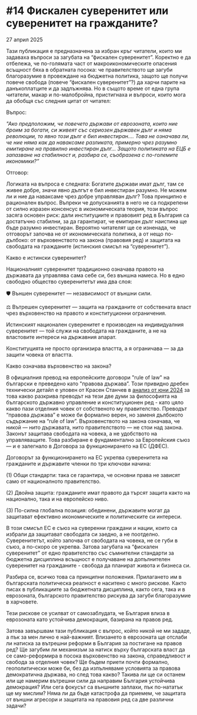 # #14 Фискален суверенитет или суверенитет на гражданите?

27 април 2025

Тази публикация е предназначена за избран кръг читатели, които ми задаваха въпроси за загубата на “фискален суверенитет”. Коректно е да отбележа, че по-голямата част от макроикономическите опасения всъщност бяха в обратната посока: че правителството ще загуби благоразумие в провеждане на бюджетна политика, защото ще получи повече свобода (повече “фискален суверенитет”?) да харчи парите на данъкоплатците и да задлъжнява. Но в същото време от една група читатели, макар и по-малобройна, пристигнаха и въпроси, които мога да обобщя със следния цитат от читател:

Въпрос:

*"Ако предположим, че повечето държави от еврозоната, които ние броим за богати, си живеят със сериозен държавен дълг и няма революции, то явно този дълг е бил инвестиран.... Това не означава ли, че ние няма как да наваксаме разликата, примерно чрез разумно емитиране на правилно инвестиран дълг… Защото политиката на ЕЦБ е запазване на стабилност и, разбира се, съобразена с по-големите икономики?”*

Отговор:

Логиката на въпроса е следната: Богатите държави имат дълг, там се живее добре, значи явно дългът е бил инвестиран разумно. Не можем ли и ние да наваксаме чрез добре управляван дълг? Това принципно е рационален въпрос. Въпреки че допусканията в него не са подкрепени от силно изразен консенсус в икономическата теория, този въпрос засяга основен риск: дали институциите и правовият ред в България са достатъчно стабилни, за да гарантират, че емитиран дълг наистина ще бъде разумно инвестиран. Вероятно читателят ще се изненада, че отговорът започва не от икономическата политика, а от нещо по-дълбоко: от върховенството на закона (правовия ред) и защитата на свободата на гражданите (истинския смисъл на “суверенитет”).

Какво е истински суверенитет?

Националният суверенитет традиционно означава правото на държавата да управлява сама себе си, без външна намеса. Но в едно свободно общество суверенитетът има два слоя:

🛡️ Външен суверенитет — независимост от външни сили.

⚖️ Вътрешен суверенитет — защита на гражданите от собствената власт чрез върховенство на правото и конституционни ограничения.

Истинският национален суверенитет е производен на индивидуалния суверенитет — той служи на свободата на гражданите, а не на властовите интереси на държавния апарат.

Конституцията не просто организира властта, а я ограничава — за да защити човека от властта.

Какво означава върховенство на закона?

В официалния превод на европейските договори "rule of law" на български е преведено като "правова държава”. Този привидно дребен технически детайл е уловен от Красен Станчев в [анализ от юни 2024](https://www.svobodnaevropa.bg/a/evrozona-pravni-osnovania-balagaria/33006887.html?fbclid=IwY2xjawJ6mAZleHRuA2FlbQIxMABicmlkETFpMWdwbjR2VG92SE41UkJUAR78nmCWSCSvSb3vPQNjSErcMSd5VvzqE6u4T_Ag6kovkXAArbpfLSTb3L1AxQ_aem_K0BOXuTSA-b-8Sb0EeJ7mw) за това какво разкрива преводът на тези две думи за философията на българското държавно управление и конституционен ред - като цяло какво пази отделния човек от собственото му правителство. Преводът “правова държава” е може би формално верен, но заменя дълбокото съдържание на “rule of law”. Върховенството на закона означава, че никой — нито държавата, нито правителството — не стои над закона. Законът защитава свободата на човека, а не удобството на управляващите. Това разбиране е фундаментално за Европейския съюз — и е залегнало в Договора за функционирането на ЕС (ДФЕС).

Договорът за функционирането на ЕС укрепва суверенитета на гражданите и държавите членки по три ключови начина:

(1) Общи стандарти: така се гарантира, че основни права не зависят само от националното правителство.

(2) Двойна защита: гражданите имат правото да търсят защита както на национално, така и на европейско ниво.

(3) По-силна глобална позиция: обединени, държавите могат да защитават ефективно икономическите и политическите си интереси.

В този смисъл ЕС е съюз на суверенни граждани и нации, които са избрали да защитават свободата си заедно, а не поотделно. Суверенитетът, който започва от свободата на човека, не се губи в съюз, а по-скоро се укрепва. Затова загубата на “фискален суверенитет” от едно правителство със съмнителни стандарти за бюджетна дисциплина всъщност е получаване на допълнителен суверенитет на гражданите - свобода да планират живота и бизнеса си.

Разбира се, всичко това са принципни положения. Прилагането им в българската политическа реалност е наситено с много рискове. Както писах в публикациите за бюджетната дисциплина, както сега, така и в еврозоната, българското правителство рискува да загуби благоразумие в харчовете.

Тези рискове се усилват от самозаблудата, че България влиза в еврозоната като устойчива демокрация, базирана на правов ред.

Затова завършвам тази публикация с въпрос, който никой не ми зададе, а пък за мен лично е най-важният. Влизането в еврозоната ще отслаби ли натиска за вътрешни реформи в България за постигане на правов ред? Ще загубим ли механизъм за натиск върху българската власт да се само-реформира в посока върховенство на закона, справедливост и свобода за отделния човек? Ще бъдем приети почти формално, геополитически може би, без да изпълняваме условията за правова демократична държава, но след това какво? Такива ли ще си останем или ще намерим вътрешни сили да направим България устойчива демокрация? Или сега фокусът са външните заплахи, пък по-нататък ще му мислим? Няма ли да бъде катастрофа да приемем, че защитата от външни агресори и защитата на правовия ред са две различни задачи?

